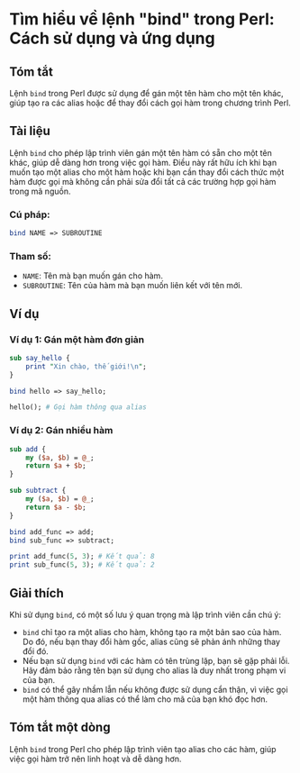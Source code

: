 <!--
Meta Description: # Tìm hiểu về lệnh "bind" trong Perl: Cách sử dụng và ứng dụng ## Tóm tắt Lệnh `bind` trong Perl được sử dụng để gán một tên hàm cho một tên khác, giú...
Meta Keywords: hàm, một, bind, cho, bạn
-->

# Tìm hiểu về lệnh "bind" trong Perl: Cách sử dụng và ứng dụng

## Tóm tắt
Lệnh `bind` trong Perl được sử dụng để gán một tên hàm cho một tên khác, giúp tạo ra các alias hoặc để thay đổi cách gọi hàm trong chương trình Perl.

## Tài liệu
Lệnh `bind` cho phép lập trình viên gán một tên hàm có sẵn cho một tên khác, giúp dễ dàng hơn trong việc gọi hàm. Điều này rất hữu ích khi bạn muốn tạo một alias cho một hàm hoặc khi bạn cần thay đổi cách thức một hàm được gọi mà không cần phải sửa đổi tất cả các trường hợp gọi hàm trong mã nguồn.

### Cú pháp:
```perl
bind NAME => SUBROUTINE
```

### Tham số:
- `NAME`: Tên mà bạn muốn gán cho hàm.
- `SUBROUTINE`: Tên của hàm mà bạn muốn liên kết với tên mới.

## Ví dụ
### Ví dụ 1: Gán một hàm đơn giản
```perl
sub say_hello {
    print "Xin chào, thế giới!\n";
}

bind hello => say_hello;

hello(); # Gọi hàm thông qua alias
```

### Ví dụ 2: Gán nhiều hàm
```perl
sub add {
    my ($a, $b) = @_;
    return $a + $b;
}

sub subtract {
    my ($a, $b) = @_;
    return $a - $b;
}

bind add_func => add;
bind sub_func => subtract;

print add_func(5, 3); # Kết quả: 8
print sub_func(5, 3); # Kết quả: 2
```

## Giải thích
Khi sử dụng `bind`, có một số lưu ý quan trọng mà lập trình viên cần chú ý:
- `bind` chỉ tạo ra một alias cho hàm, không tạo ra một bản sao của hàm. Do đó, nếu bạn thay đổi hàm gốc, alias cũng sẽ phản ánh những thay đổi đó.
- Nếu bạn sử dụng `bind` với các hàm có tên trùng lặp, bạn sẽ gặp phải lỗi. Hãy đảm bảo rằng tên bạn sử dụng cho alias là duy nhất trong phạm vi của bạn.
- `bind` có thể gây nhầm lẫn nếu không được sử dụng cẩn thận, vì việc gọi một hàm thông qua alias có thể làm cho mã của bạn khó đọc hơn.

## Tóm tắt một dòng
Lệnh `bind` trong Perl cho phép lập trình viên tạo alias cho các hàm, giúp việc gọi hàm trở nên linh hoạt và dễ dàng hơn.